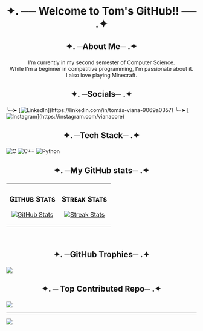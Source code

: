 #   <p align="center">✦. ── Welcome to Tom's GitHub!! ── .✦</p>

##  <p align="center">✦. ─About Me─ .✦</p>
<p align="center"> I'm currently in my second semester of Computer Science. <br>While I'm a beginner in competitive programming, I'm passionate about it. <br>I also love playing Minecraft.</p>

## <p align="center">✦. ─Socials─ .✦</p>
  ╰┈➤
  [![LinkedIn](https://www.readmecodegen.com/api/social-icon?name=linkedin&size=40&color=2aa889&showText=true&text=Connect+with+me!)](https://linkedin.com/in/tomás-viana-9069a0357)
  ╰┈➤
[![Instagram](https://www.readmecodegen.com/api/social-icon?name=instagram&size=40&color=2aa889&showText=true&text=Follow+me!)](https://instagram.com/vianacore)


##  <p align="center">✦. ─Tech Stack─ .✦</p>
![C](https://img.shields.io/badge/c-%2300599C.svg?style=flat-square&logo=c&logoColor=white) ![C++](https://img.shields.io/badge/c++-%2300599C.svg?style=flat-square&logo=c%2B%2B&logoColor=white) ![Python](https://img.shields.io/badge/python-3670A0?style=flat-square&logo=python&logoColor=ffdd54)

##  <p align="center">✦. ─My GitHub stats─ .✦</p>
<table width="100%">
  <tr>
    <td width="50%">
      <h3 align="center"><strong>Gɪᴛʜᴜʙ Sᴛᴀᴛs</strong></h3>
      <p align="center">
        <a href="https://github.com/tomasviana16">
          <img align="center" src="https://github-readme-stats.vercel.app/api?username=tomasviana16&count_private=true&show_icons=true&theme=gotham&rank_icon=github" alt="GitHub Stats" />
        </a>
      </p>
    </td>
    <td width="50%">
      <h3 align="center"><strong>Sᴛʀᴇᴀᴋ Sᴛᴀᴛs</strong></h3>
      <p align="center">
        <a href="https://github.com/tomasviana16">
          <img align="center" src="https://streak-stats.demolab.com?user=tomasviana16&theme=gotham" alt="Streak Stats" />
        </a>
      </p>
    </td>
  </tr>
 </table>
<br />

##  <p align="center">✦. ─GitHub Trophies─ .✦</p>
![](https://github-profile-trophy.vercel.app/?username=tomasviana16&theme=gotham&no-frame=true&no-bg=true&margin-w=4)


##  <p align="center">✦. ─ Top Contributed Repo─ .✦</p>
![](https://github-contributor-stats.vercel.app/api?username=tomasviana16&limit=5&theme=gotham&combine_all_yearly_contributions=true)

---
[![](https://visitcount.itsvg.in/api?id=tomasviana16&icon=9&color=3)](https://visitcount.itsvg.in)

